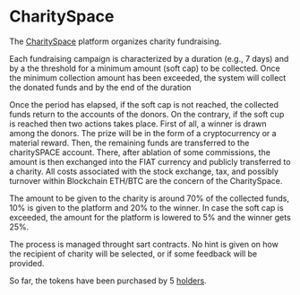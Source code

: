 # CharitySpace 

The [CharitySpace](https://icosbull.com/whitepapers/748/charitySPACE_whitepaper.pdf) platform  organizes  charity  fundraising. 

Each fundraising campaign is characterized by a duration (e.g., 7 days) and by a  the threshold for a minimum  amount (soft cap)  to  be  collected.  Once  the  minimum  collection  amount  has  been   exceeded, the system will collect the donated funds and by the end  of  the  duration 

Once the  period has elapsed, if the soft cap is not  reached,  the  collected  funds   return to the accounts of the donors. On the contrary, if the soft cup is reached then two actions takes place.
First of all, a winner is drawn among the donors. The prize will be in the  form of a cryptocurrency or a material reward. 
Then, the remaining funds are  transferred   to   the    charitySPACE account.  There, after    ablation  of  some   commissions, the amount is  then  exchanged  into  the  FIAT   currency  and  publicly  transferred  to  a  charity.  All  costs  associated   with   the   stock   exchange,   tax,   and   possibly   turnover   within    Blockchain ETH/BTC are the concern of the  CharitySpace.

The amount to be given to the charity is around 70% of the collected funds, 10% is given to the platform and 20% to the winner. In case the soft cap is exceeded, the amount for the platform is lowered to 5% and the winner gets 25%.

The process is managed throught sart contracts.
No hint is given on how the recipient of charity will be selected, or if some feedback will be provided.

So far, the tokens have been purchased by 5
[holders](https://etherscan.io/token/tokenholderchart/0x1366fd503de9bc25539488f88ff6016ab6f6f1d4).
